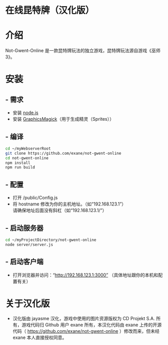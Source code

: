 # 在线昆特牌（汉化版）

# 介绍
Not-Gwent-Online 是一款昆特牌玩法的独立游戏，昆特牌玩法源自游戏《巫师3》。

# 安装
## - 需求
- 安装 [node.js](https://nodejs.org/)
- 安装 [GraphicsMagick](http://www.graphicsmagick.org)（用于生成精灵（Sprites））

## - 编译

```sh
cd ~/myWebserverRoot
git clone https://github.com/exane/not-gwent-online
cd not-gwent-online
npm install
npm run build
```


## - 配置
- 打开 /public/Config.js
- 将 hostname 修改为你的主机地址。（如“192.168.123.1”） <br>请确保地址后面没有斜杠（如“192.168.123.1/”）

## - 启动服务器
```sh
cd ~/myProjectDirectory/not-gwent-online
node server/server.js
```

## - 启动客户端
- 打开浏览器并访问：“http://192.168.123.1:3000” （具体地址跟你的本机和配置有关）

# 关于汉化版

- 汉化版由 jayasme 汉化，游戏中使用的图片资源版权为 CD Projekt S.A. 所有，游戏代码归 Github 用户 exane 所有，本汉化代码由 exane 上传的开源代码（ https://github.com/exane/not-gwent-online ）修改而来，但未经 exane 本人直接授权同意。
